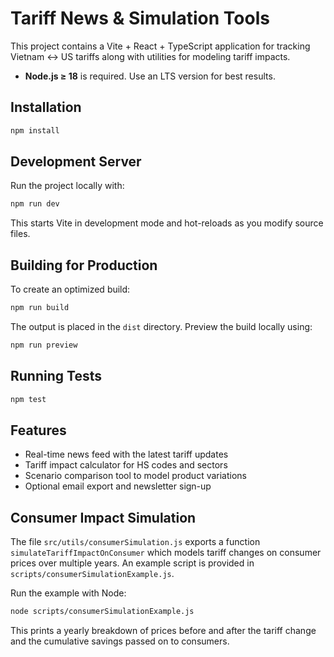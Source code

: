 # Tariff News & Simulation Tools

This project contains a Vite + React + TypeScript application for tracking Vietnam ↔ US tariffs along with utilities for modeling tariff impacts.

- **Node.js ≥ 18** is required. Use an LTS version for best results.

## Installation

```bash
npm install
```

## Development Server

Run the project locally with:

```bash
npm run dev
```

This starts Vite in development mode and hot-reloads as you modify source files.

## Building for Production

To create an optimized build:

```bash
npm run build
```

The output is placed in the `dist` directory. Preview the build locally using:

```bash
npm run preview
```

## Running Tests

```bash
npm test
```

## Features

- Real-time news feed with the latest tariff updates
- Tariff impact calculator for HS codes and sectors
- Scenario comparison tool to model product variations
- Optional email export and newsletter sign-up

## Consumer Impact Simulation

The file `src/utils/consumerSimulation.js` exports a function `simulateTariffImpactOnConsumer` which models tariff changes on consumer prices over multiple years. An example script is provided in `scripts/consumerSimulationExample.js`.

Run the example with Node:

```bash
node scripts/consumerSimulationExample.js
```

This prints a yearly breakdown of prices before and after the tariff change and the cumulative savings passed on to consumers.
